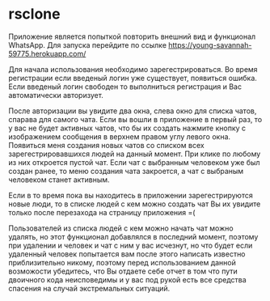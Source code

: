 # rsclone

Приложение является попыткой повторить внешний вид и функционал WhatsApp.
Для запуска перейдите по ссылке https://young-savannah-59775.herokuapp.com/

Для начала использования необходимо зарегестрироваться.
Во время регистрации если введеный логин уже существует, появиться ошибка.
Если введеный логин свободен то выполниться регистрация и Вас автоматически авторизует.

После авторизации вы увидите два окна, слева окно для списка чатов, спарава для самого чата.
Если вы вошли в приложение в первый раз, то у вас не будет активных чатов, что бы их создать
нажмите кнопку с изображением сообщения в верхнем правом углу левого окна. Появиться меня создания
новых чатов со списком всех зарегестрировавшихся людей на данный момент. При клике по любому из них
откроется пустой чат. Если чат с выбранным человеком уже был создан ранее, то меню создания чата
закроется, а чат с выбраным человеком станет активным.

Если в то время пока вы находитесь в приложении зарегестрируются новые люди, то в списке
людей с кем можно создать чат Вы их увидите только после перезахода на страницу приложения =(

Пользователей из списка людей с кем можно начать чат можно удалять, но этот функционал добавлялся 
в последний момент, поэтому при удалении и человек и чат с ним у вас исчезнут, но что будет если 
удаленный человек попытается вам после этого написать известно приблизительно никому, поэтому перед 
использованием данной возможости убедитесь, что Вы отдаете себе отчет в том что пути двоичного кода 
неисповедимы и у вас под рукой есть все средства спасения на случай экстремальных ситуаций.
